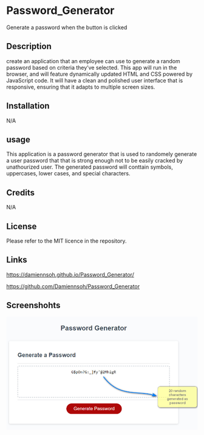 # Password_Generator
Generate a password when the button is clicked

## Description
create an application that an employee can use to generate a random password based on criteria they’ve selected. This app will run in the browser, and will feature dynamically updated HTML and CSS powered by JavaScript code. It will have a clean and polished user interface that is responsive, ensuring that it adapts to multiple screen sizes.

## Installation
N/A

## usage
This application is a password generator that is used to randomely generate a user password that that is strong enough not to be easily cracked by unathourized user. The generated password will conttain symbols, uppercases, lower cases, and special characters.

## Credits
N/A

## License
Please  refer to the MIT licence in the repository.

## Links
https://damiennsoh.github.io/Password_Generator/

https://github.com/Damiennsoh/Password_Generator

## Screenshohts
![image](https://github.com/Damiennsoh/Password_Generator/blob/main/Screenshots/pw-gen3.jpg)


